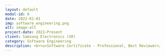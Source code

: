 ```yaml
---
layout: default
modal-id: 6
date: 2022-01-01
img: software_engineering.png
alt: image-alt
project-date: 2021~Present
client: Samsung Electronics (SR)
category: Software Engineering
description: <b><u>Software Certificate - Professional, Best Reviewer</u></b><br><br>소프트웨어 알고리즘 문제해결능력을 평가하는 Software Certificate에서 Professional 등급을 취득하였고, 이후 코드리뷰어로서의 자격을 증명하는 Best Reviewer 인증도 취득하여 사내의 코드를 리뷰하는 역할을 주도적으로 진행하고 있습니다. <br><br>특히, TDD 방법론으로 Test 코드를 작성하는 업무를 가이드하고, 클린코드 관점에서 코드리뷰를 진행하고, 코드리뷰 뉴스레터를 발급하는 등 사내에서 개발되고 있는 코드들이 좀 더 나아질수 있도록 하는 문화를 만들어가는데 노력하고 있습니다.
---
```

